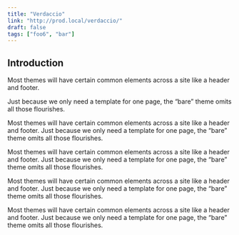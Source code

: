 ```yaml
---
title: "Verdaccio"
link: "http://prod.local/verdaccio/"
draft: false
tags: ["foo6", "bar"]
---
```

## Introduction
Most themes will have certain common elements across a site like a header and footer. 

Just because we only need a template for one page, the “bare” theme omits all those flourishes. 

<!--more-->
Most themes will have certain common elements across a site like a header and footer. Just because we only need a template for one page, the “bare” theme omits all those flourishes.

Most themes will have certain common elements across a site like a header and footer. Just because we only need a template for one page, the “bare” theme omits all those flourishes.

Most themes will have certain common elements across a site like a header and footer. Just because we only need a template for one page, the “bare” theme omits all those flourishes.

Most themes will have certain common elements across a site like a header and footer. Just because we only need a template for one page, the “bare” theme omits all those flourishes.
